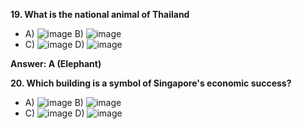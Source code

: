**19. What is the national animal of Thailand**

- A) ![image](https://github.com/GuyVanced/MaSaThai/assets/102811907/bfaf5eeb-54bd-4ba0-94a9-6b678ae13e81)  B) ![image](https://github.com/GuyVanced/MaSaThai/assets/102811907/87689c71-e68c-4300-9eba-80e398297df3)
- C) ![image](https://github.com/GuyVanced/MaSaThai/assets/102811907/c88ed90c-7106-4abb-9881-f615db67ed1b)  D) ![image](https://github.com/GuyVanced/MaSaThai/assets/102811907/4399aac9-a9cd-4429-a6ac-4911d59f73e2)

**Answer: A (Elephant)**


**20. Which building is a symbol of Singapore's economic success?**

- A) ![image](https://github.com/GuyVanced/MaSaThai/assets/102811907/ed0dea97-c21c-4c92-ba1f-942a960e5821)  B) ![image](https://github.com/GuyVanced/MaSaThai/assets/102811907/acb08f20-937f-4777-9ea1-71e817623fc4)
- C) ![image](https://github.com/GuyVanced/MaSaThai/assets/102811907/ec56e434-af5e-4040-9337-f7dde97edc15)  D) ![image](https://github.com/GuyVanced/MaSaThai/assets/102811907/6114c1fd-34f2-4005-b878-d52bf637a6ea)
